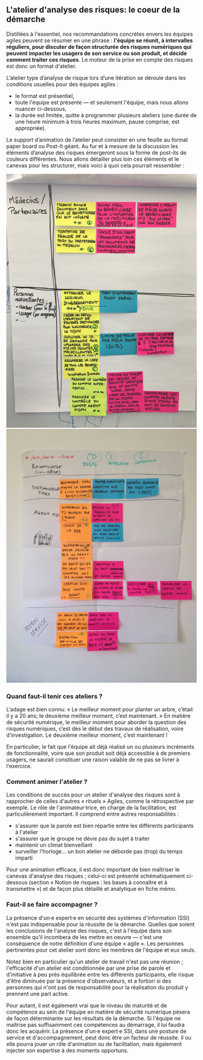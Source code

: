 ## L'atelier d'analyse des risques: le coeur de la démarche

Distillées à l'essentiel, nos recommandations concrètes envers les équipes agiles peuvent se résumer en une phrase : **l'équipe se réunit, à intervalles réguliers, pour discuter de façon structurée des risques numériques qui peuvent impacter les usagers de son service ou son produit, et décide comment traiter ces risques**. Le moteur de la prise en compte des risques est donc un format d'atelier.

L’atelier type d’analyse de risque lors d’une itération se déroule dans les conditions usuelles pour des équipes agiles :

* le format est présentiel,
* toute l'équipe est présente — et seulement l'équipe, mais nous allons nuancer ci-dessous,
* la durée est limitée, quitte à programmer plusieurs ateliers \(une durée de une heure minimum à trois heures maximum, pause comprise, est appropriée\).

Le support d’animation de l’atelier peut consister en une feuille au format paper board ou Post-It géant. Au fur et à mesure de la discussion les éléments d’analyse des risques émergeront sous la forme de post-its de couleurs différentes. Nous allons détailler plus loin ces éléments et le canevas pour les structurer, mais voici à quoi cela pourrait ressembler :

![](/assets/atelier-1.jpg)![](/assets/atelier-2.JPG)

### Quand faut-il tenir ces ateliers ?

L’adage est bien connu: « Le meilleur moment pour planter un arbre, c’était il y a 20 ans; le deuxième meilleur moment, c’est maintenant. » En matière de sécurité numérique, le meilleur moment pour aborder la question des risques numériques, c’est dès le début des travaux de réalisation, voire d’investigation. Le deuxième meilleur moment, c’est maintenant !

En particulier, le fait que l'équipe ait déjà réalisé un ou plusieurs incréments de fonctionnalité, voire que son produit soit déjà accessible à de premiers usagers, ne saurait constituer une raison valable de ne pas se livrer à l'exercice.

### Comment animer l'atelier ?

Les conditions de succès pour un atelier d'analyse des risques sont à rapprocher de celles d'autres « rituels » Agiles, comme la rétrospective par exemple. Le rôle de l'animateur·trice, en charge de la facilitation, est particulièrement important. Il comprend entre autres responsabilités :

* s'assurer que la parole est bien répartie entre les différents participants à l'atelier
* s'assurer que le groupe ne dévie pas du sujet à traiter
* maintenir un climat bienveillant
* surveiller l'horloge… un bon atelier ne déborde pas \(trop\) du temps imparti

Pour une animation efficace, il est donc important de bien maîtriser le canevas d'analyse des risques ; celui-ci est présenté schématiquement ci-dessous \(section « Notion de risques : les bases à connaître et à transmettre »\) et de façon plus détaillé et analytique en fiche mémo.

### Faut-il se faire accompagner ?

La présence d'un·e expert·e en sécurité des systèmes d'information \(SSI\) n'est pas indispensable pour la réussite de la démarche. Quelles que soient les conclusions de l'analyse des risques, c'est à l'équipe dans son ensemble qu'il incombera de les mettre en oeuvre — c'est une conséquence de notre définition d'une équipe « agile ». Les personnes pertinentes pour cet atelier sont donc les membres de l'équipe et eux seuls.

Notez bien en particulier qu'un atelier de travail n'est pas une réunion ; l'efficacité d'un atelier est conditionnée par une prise de parole et d'initiative à peu près équilibrée entre les différents participants, elle risque d'être diminuée par la présence d'observateurs, et a fortiori si des personnes qui n'ont pas de responsabilité pour la réalisation du produit y prennent une part active.

Pour autant, il est également vrai que le niveau de maturité et de compétence au sein de l'équipe en matière de sécurité numérique pèsera de façon déterminante sur les résultats de la démarche. Si l'équipe ne maîtrise pas suffisamment ces compétences au démarrage, il lui faudra donc les acquérir. La présence d'un·e expert·e SSI, dans une posture de service et d'accompagnement, peut donc être un facteur de réussite. Il ou elle pourra jouer un rôle d'animation ou de facilitation, mais également injecter son expertise à des moments opportuns.

